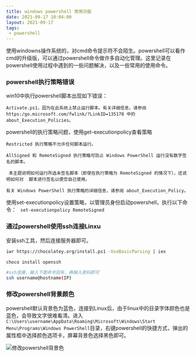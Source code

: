```yaml
---
title: windows powershell 常用功能
date: 2021-09-17 10:04:00
layout: 2021-09-17
tags: 
 - powershell
---
```


使用windowns操作系统的，对cmd命令提示符不会陌生。powershell可以看作cmd的升级版，可以通过powershell命令做许多自动化管理。这里记录在powershell使用过程中遇到的一些问题解决，以及一些常用的使用命令。

<!--more-->

### powershell执行策略错误
win10中执行powershell脚本出现如下错误：
```
Activate.ps1，因为在此系统上禁止运行脚本。有关详细信息，请参阅 https:/go.microsoft.com/fwlink/?LinkID=135170 中的 about_Execution_Policies。
```
powershell的执行策略问题，使用get-executionpolicy查看策略

```
Restricted 执行策略不允许任何脚本运行。  

AllSigned 和 RemoteSigned 执行策略可防止 Windows PowerShell 运行没有数字签名的脚本。

 本主题说明如何运行所选未签名脚本（即使在执行策略为 RemoteSigned 的情况下），还说明如何对  脚本进行签名以便您自己使用。

有关 Windows PowerShell 执行策略的详细信息，请参阅 about_Execution_Policy。
```
使用set-executionpolicy设置策略，以管理员身份启动powershell，执行以下命令： ``` set-executionpolicy RemoteSigned```


### 通过powershell使用ssh连接Linxu

安装ssh工具，然后连接服务器即可。
``` bash
iwr https://chocolatey.org/install.ps1 -UseBasicParsing | iex

choco install openssh

#ssh连接，输入下面命令回车，再输入密码即可
ssh username@hostname(IP)
```

### 修改powershell背景颜色
powershell默认背景色为蓝色，连接到Linux后，由于linux中的目录字体颜色也是蓝色，会导致文字很难看清。进入```C:\Users\username\AppData\Roaming\Microsoft\Windows\Start Menu\Programs\Windows PowerShell```目录，右键powershell的快捷方式，弹出的属性框中选择颜色选项卡，屏幕背景色选择黑色即可。

![修改powershell背景色](https://gitee.com/gxwang/blogimages/blob/master/20210916/backgroundcolor.png)

